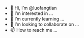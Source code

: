 - 👋 Hi, I’m @luofangtian
- 👀 I’m interested in ...
- 🌱 I’m currently learning ...
- 💞️ I’m looking to collaborate on ...
- 📫 How to reach me ...

<!---
luofangtian/luofangtian is a ✨ special ✨ repository because its `README.md` (this file) appears on your GitHub profile.
You can click the Preview link to take a look at your changes.
--->
